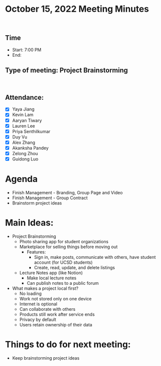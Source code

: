<!-- Note taker: YOUR NAME HERE-->
# October 15, 2022 Meeting Minutes
​
<!-- XX:XX AM/PM -->
## Time
- Start: 7:00 PM
- End:
​
<!-- TA or team, etc.-->
## Type of meeting: Project Brainstorming
​
<!-- [x] for present -->
## Attendance:
- [x] Yaya Jiang
- [x] Kevin Lam
- [x] Aaryan Tiwary
- [x] Lauren Lee
- [x] Priya Senthilkumar
- [x] Duy Vu
- [x] Alex Zhang
- [x] Akanksha Pandey
- [x] Zelong Zhou
- [x] Guidong Luo
​
<!-- Topics for the meeting-->
# Agenda
- Finish Management - Branding, Group Page and Video
- Finish Management - Group Contract
- Brainstorm project ideas
​
<!-- what was discussed for each topic-->
# Main Ideas:
- Project Brainstorming
  - Photo sharing app for student organizations
  - Marketplace for selling things before moving out
    - Features:
      - Sign in, make posts, communicate with others, have student account (for UCSD students)
      - Create, read, update, and delete listings
  - Lecture Notes app (like Notion)
    - Make local lecture notes
    - Can publish notes to a public forum
- What makes a project local first?
  - No loading
  - Work not stored only on one device
  - Internet is optional
  - Can collaborate with others
  - Products still work after service ends
  - Privacy by default
  - Users retain ownership of their data

<!-- homework basically zzzz-->
# Things to do for next meeting:
- Keep brainstorming project ideas